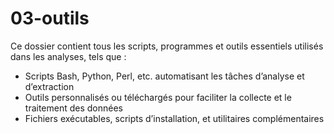 # 03-outils

Ce dossier contient tous les scripts, programmes et outils essentiels utilisés dans les analyses, tels que :

- Scripts Bash, Python, Perl, etc. automatisant les tâches d’analyse et d’extraction
- Outils personnalisés ou téléchargés pour faciliter la collecte et le traitement des données
- Fichiers exécutables, scripts d’installation, et utilitaires complémentaires
